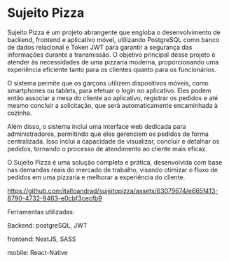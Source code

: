 
# Sujeito Pizza
Sujeito Pizza é um projeto abrangente que engloba o desenvolvimento de backend, frontend e aplicativo móvel, utilizando PostgreSQL como banco de dados relacional e Token JWT para garantir a segurança das informações durante a transmissão. O objetivo principal desse projeto é atender às necessidades de uma pizzaria moderna, proporcionando uma experiência eficiente tanto para os clientes quanto para os funcionários.

O sistema permite que os garçons utilizem dispositivos móveis, como smartphones ou tablets, para efetuar o login no aplicativo. Eles podem então associar a mesa do cliente ao aplicativo, registrar os pedidos e até mesmo concluir a solicitação, que será automaticamente encaminhada à cozinha.


Além disso, o sistema inclui uma interface web dedicada para administradores, permitindo que eles gerenciem os pedidos de forma centralizada. Isso inclui a capacidade de visualizar, concluir e detalhar os pedidos, tornando o processo de atendimento ao cliente mais eficaz.

O Sujeito Pizza é uma solução completa e prática, desenvolvida com base nas demandas reais do mercado de trabalho, visando otimizar o fluxo de pedidos em uma pizzaria e melhorar a experiência do cliente.


https://github.com/italloandrad/sujeitopizza/assets/63079674/e665f413-8790-4732-9463-e0cbf3cecfb9


Ferramentas utilizadas:

Backend: postgreSQL, JWT

frontend: NextJS, SASS

mobile: React-Native
